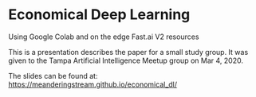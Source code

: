 # Economical Deep Learning

Using Google Colab and on the edge Fast.ai V2 resources


This is a presentation describes the paper for a small study 
group.  It was given to the Tampa Artificial Intelligence Meetup group on Mar 4, 2020.

The slides can be found at:  https://meanderingstream.github.io/economical_dl/ 